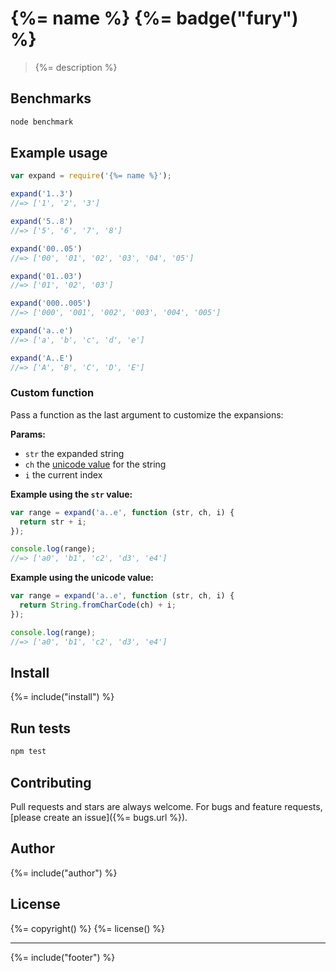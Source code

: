 # {%= name %} {%= badge("fury") %}

> {%= description %}

## Benchmarks

```bash
node benchmark
```

## Example usage

```js
var expand = require('{%= name %}');

expand('1..3')
//=> ['1', '2', '3']

expand('5..8')
//=> ['5', '6', '7', '8']

expand('00..05')
//=> ['00', '01', '02', '03', '04', '05']

expand('01..03')
//=> ['01', '02', '03']

expand('000..005')
//=> ['000', '001', '002', '003', '004', '005']

expand('a..e')
//=> ['a', 'b', 'c', 'd', 'e']

expand('A..E')
//=> ['A', 'B', 'C', 'D', 'E']
```

### Custom function

Pass a function as the last argument to customize the expansions:

**Params:**

  - `str` the expanded string
  - `ch` the [unicode value][unicode] for the string
  - `i` the current index


**Example using the `str` value:**

```js
var range = expand('a..e', function (str, ch, i) {
  return str + i;
});

console.log(range);
//=> ['a0', 'b1', 'c2', 'd3', 'e4']
```

**Example using the unicode value:**

```js
var range = expand('a..e', function (str, ch, i) {
  return String.fromCharCode(ch) + i;
});

console.log(range);
//=> ['a0', 'b1', 'c2', 'd3', 'e4']
```

## Install
{%= include("install") %}

## Run tests

```bash
npm test
```

## Contributing
Pull requests and stars are always welcome. For bugs and feature requests, [please create an issue]({%= bugs.url %}).

## Author
{%= include("author") %}

## License
{%= copyright() %}
{%= license() %}

***

{%= include("footer") %}


[unicode]: https://developer.mozilla.org/en-US/docs/Web/JavaScript/Reference/Global_Objects/String/fromCharCode